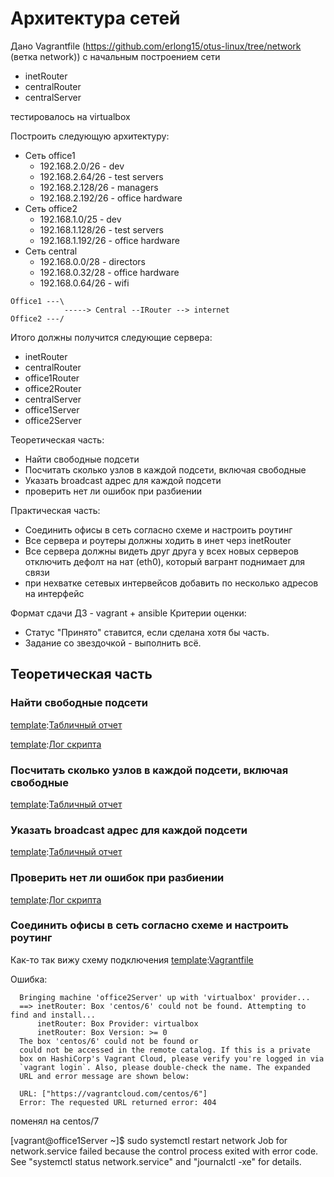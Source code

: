 # Архитектура сетей 

Дано Vagrantfile (https://github.com/erlong15/otus-linux/tree/network (ветка network)) с начальным построением сети

* inetRouter
* centralRouter
* centralServer

тестировалось на virtualbox

Построить следующую архитектуру:
* Сеть office1
    * 192.168.2.0/26 - dev
    * 192.168.2.64/26 - test servers
    * 192.168.2.128/26 - managers
    * 192.168.2.192/26 - office hardware
* Сеть office2
    * 192.168.1.0/25 - dev
    * 192.168.1.128/26 - test servers
    * 192.168.1.192/26 - office hardware
* Сеть central
    * 192.168.0.0/28 - directors
    * 192.168.0.32/28 - office hardware
    * 192.168.0.64/26 - wifi

```text
Office1 ---\
            -----> Central --IRouter --> internet
Office2 ---/
```

Итого должны получится следующие сервера:
* inetRouter
* centralRouter
* office1Router
* office2Router
* centralServer
* office1Server
* office2Server

Теоретическая часть:
* Найти свободные подсети
* Посчитать сколько узлов в каждой подсети, включая свободные
* Указать broadcast адрес для каждой подсети
* проверить нет ли ошибок при разбиении

Практическая часть:
* Соединить офисы в сеть согласно схеме и настроить роутинг
* Все сервера и роутеры должны ходить в инет черз inetRouter
* Все сервера должны видеть друг друга у всех новых серверов отключить дефолт на нат (eth0), который вагрант поднимает для связи 
* при нехватке сетевых интервейсов добавить по несколько адресов на интерфейс

Формат сдачи ДЗ - vagrant + ansible
Критерии оценки:
* Статус "Принято" ставится, если сделана хотя бы часть.
* Задание со звездочкой - выполнить всё.

## Теоретическая часть

### Найти свободные подсети

[template]:[Табличный отчет](./026/001_ipcheck/table.md)

[template]:[Скрипт](./026/001_ipcheck/app.py)

[template]:[Лог скрипта](./026/001_ipcheck/report.txt)

### Посчитать сколько узлов в каждой подсети, включая свободные

[template]:[Табличный отчет](./026/002_ipcheck/table.md)

[template]:[Скрипт](./026/002_ipcheck/app.py)

### Указать broadcast адрес для каждой подсети

[template]:[Табличный отчет](./026/003_ipcheck/table.md)

[template]:[Скрипт](./026/003_ipcheck/app.py)

### Проверить нет ли ошибок при разбиении

[template]:[MD-отчет](./026/004_ipcheck/report.md)

[template]:[Скрипт](./026/004_ipcheck/app.py)

[template]:[Лог скрипта](./026/004_ipcheck/report.txt)

### Соединить офисы в сеть согласно схеме и настроить роутинг

Как-то так вижу схему подключения [template]:[Vagrantfile](./026/my_vm/Vagrantfile)

Ошибка:

```text
  Bringing machine 'office2Server' up with 'virtualbox' provider...
  ==> inetRouter: Box 'centos/6' could not be found. Attempting to find and install...
      inetRouter: Box Provider: virtualbox
      inetRouter: Box Version: >= 0
  The box 'centos/6' could not be found or
  could not be accessed in the remote catalog. If this is a private
  box on HashiCorp's Vagrant Cloud, please verify you're logged in via
  `vagrant login`. Also, please double-check the name. The expanded
  URL and error message are shown below:
  
  URL: ["https://vagrantcloud.com/centos/6"]
  Error: The requested URL returned error: 404
```

  поменял на centos/7

[vagrant@office1Server ~]$ sudo systemctl restart network
Job for network.service failed because the control process exited with error code. See "systemctl status network.service" and "journalctl -xe" for details.
